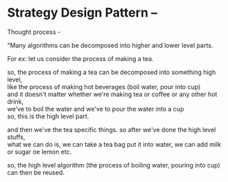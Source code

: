# Strategy Design Pattern – 

Thought process - 

"Many algorithms can be decomposed into higher and lower level parts.

For ex: let us consider the process of making a tea.

so, the process of making a tea can be decomposed into something high level,  
like the process of making hot beverages (boil water, pour into cup)  
and it doesn't matter whether we're making tea or coffee or any other hot drink,  
we've to boil the water and we've to pour the water into a cup  
so, this is the high level part.  

and then we've the tea specific things. so after we've done the high level stuffs,  
what we can do is, we can take a tea bag put it into water, we can add milk or sugar oe lemon etc.  

so, the high level algorithm (the process of boiling water, pouring into cup) can then be reused.  
 
